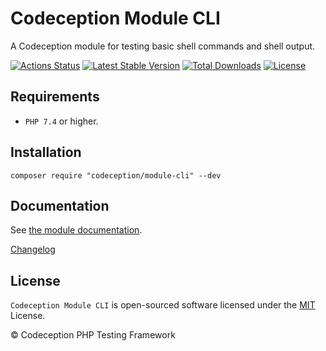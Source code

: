 # Codeception Module CLI

A Codeception module for testing basic shell commands and shell output.

[![Actions Status](https://github.com/Codeception/module-cli/workflows/CI/badge.svg)](https://github.com/Codeception/module-cli/actions)
[![Latest Stable Version](https://poser.pugx.org/codeception/module-cli/v/stable)](https://github.com/Codeception/module-cli/releases)
[![Total Downloads](https://poser.pugx.org/codeception/module-cli/downloads)](https://packagist.org/packages/codeception/module-cli)
[![License](https://poser.pugx.org/codeception/module-cli/license)](/LICENSE)

## Requirements

* `PHP 7.4` or higher.

## Installation

```
composer require "codeception/module-cli" --dev
```

## Documentation

See [the module documentation](https://codeception.com/docs/modules/Cli).

[Changelog](https://github.com/Codeception/module-cli/releases)

## License

`Codeception Module CLI` is open-sourced software licensed under the [MIT](/LICENSE) License.

© Codeception PHP Testing Framework
